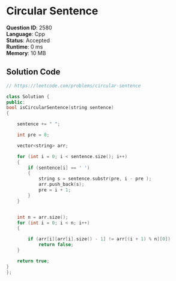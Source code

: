 # Circular Sentence

**Question ID**: 2580  
**Language**: Cpp  
**Status**: Accepted  
**Runtime**: 0 ms  
**Memory**: 10 MB  

## Solution Code
```cpp
// https://leetcode.com/problems/circular-sentence

class Solution {
public:
bool isCircularSentence(string sentence)
{

    sentence += " ";

    int pre = 0;

    vector<string> arr;

    for (int i = 0; i < sentence.size(); i++)
    {
        if (sentence[i] == ' ')
        {
            string s = sentence.substr(pre, i - pre );
            arr.push_back(s);
            pre = i + 1;
        }
    }


    int n = arr.size();
    for (int i = 0; i < n; i++)
    {

        if (arr[i][arr[i].size() - 1] != arr[(i + 1) % n][0])
            return false;
    }

    return true;
}
};
```

